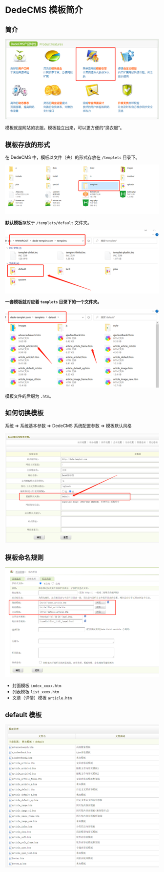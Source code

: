 # DedeCMS 模板简介

## 简介

![image-20210815211002974](%E5%89%8D%E8%A8%80.assets/image-20210815211002974.png)

模板就是网站的衣服。模板独立出来，可以更方便的“换衣服”。



## 模板存放的形式

在 DedeCMS 中，模板以文件（夹）的形式存放在 `/templets` 目录下。

![image-20210815205505809](%E5%89%8D%E8%A8%80.assets/image-20210815205505809.png)

**默认模板**存放于 `/templets/default` 文件夹。

![image-20210815205848180](%E5%89%8D%E8%A8%80.assets/image-20210815205848180.png)

**一套模板就对应着 `templets` 目录下的一个文件夹。**

![image-20210815210424987](%E5%89%8D%E8%A8%80.assets/image-20210815210424987.png)

模板文件的后缀为 `.htm`。



## 如何切换模板

系统 => 系统基本参数 => DedeCMS 系统配置参数 => 模板默认风格

![image-20210815210632769](%E5%89%8D%E8%A8%80.assets/image-20210815210632769.png)



## 模板命名规则

![image-20210815214344684](%E5%89%8D%E8%A8%80.assets/image-20210815214344684.png)

-   封面模板 `index_xxxx.htm`
-   列表模板 `list_xxxx.htm`
-   文章（详情）模板 `article.htm`



## default 模板

![image-20210815214620538](%E5%89%8D%E8%A8%80.assets/image-20210815214620538.png)
